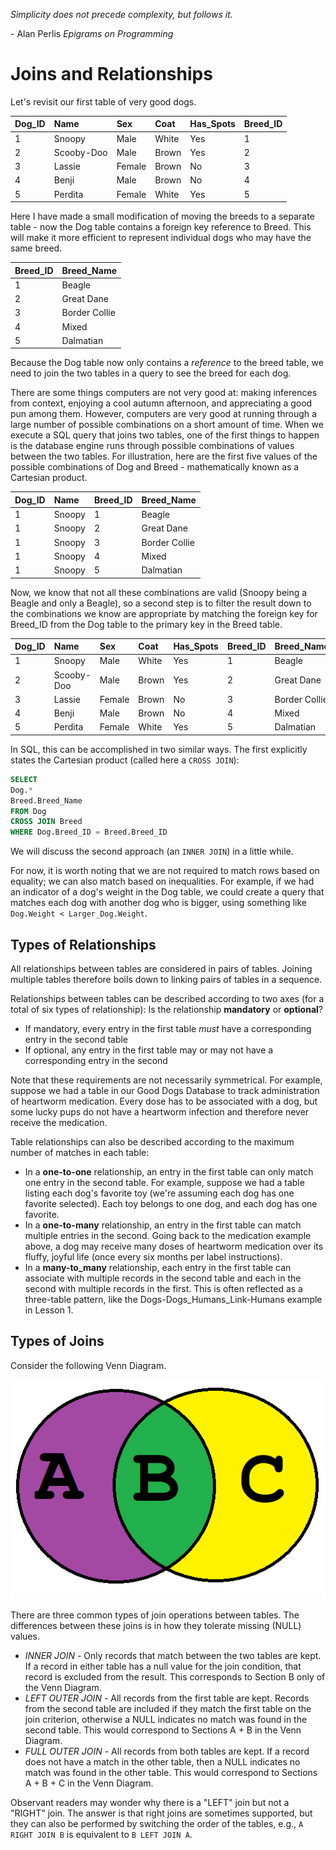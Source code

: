 *Simplicity does not precede complexity, but follows it.*

\- Alan Perlis 
*Epigrams on Programming*

# Joins and Relationships

Let's revisit our first table of very good dogs.

Dog_ID |Name | Sex | Coat | Has_Spots | Breed_ID
:---|:----| :----| :----| :----| :----
1|Snoopy | Male | White | Yes | 1
2|Scooby-Doo | Male | Brown | Yes | 2
3|Lassie | Female | Brown | No | 3
4|Benji | Male | Brown | No | 4
5|Perdita | Female | White | Yes | 5

Here I have made a small modification of moving the breeds to a separate table - now the Dog table contains a foreign key reference to Breed. This will make it more efficient to represent individual dogs who may have the same breed.

Breed_ID | Breed_Name
:--- | :---
1 | Beagle
2 | Great Dane 
3 | Border Collie
4 | Mixed
5 | Dalmatian

Because the Dog table now only contains a *reference* to the breed table, we need to join the two tables in a query to see the breed for each dog.

There are some things computers are not very good at: making inferences from context, enjoying a cool autumn afternoon, and appreciating a good pun among them. However, computers are very good at running through a large number of possible combinations on a short amount of time. When we execute a SQL query that joins two tables, one of the first things to happen is the database engine runs through possible combinations of values between the two tables. For illustration, here are the first five values of the possible combinations of Dog and Breed - mathematically known as a Cartesian product.

Dog_ID | Name | Breed_ID | Breed_Name
:--- | :--- | :--- | :---
1 | Snoopy | 1 | Beagle
1 | Snoopy | 2 | Great Dane 
1 | Snoopy | 3 | Border Collie
1 | Snoopy | 4 | Mixed
1 | Snoopy | 5 | Dalmatian

Now, we know that not all these combinations are valid (Snoopy being a Beagle and only a Beagle), so a second step is to filter the result down to the combinations we know are appropriate by matching the foreign key for Breed_ID from the Dog table to the primary key in the Breed table.

Dog_ID |Name | Sex | Coat | Has_Spots | Breed_ID | Breed_Name
:---|:----| :----| :----| :----| :---- | :---
1|Snoopy | Male | White | Yes     | 1  | Beagle
2|Scooby-Doo | Male | Brown | Yes | 2  | Great Dane 
3|Lassie | Female | Brown |    No | 3  | Border Collie
4|Benji | Male | Brown | No       | 4  | Mixed
5|Perdita | Female | White | Yes  | 5  | Dalmatian

In SQL, this can be accomplished in two similar ways. The first explicitly states the Cartesian product (called here a `CROSS JOIN`):

```sql
SELECT
Dog.*
Breed.Breed_Name
FROM Dog
CROSS JOIN Breed
WHERE Dog.Breed_ID = Breed.Breed_ID
```

We will discuss the second approach (an `INNER JOIN`) in a little while.

For now, it is worth noting that we are not required to match rows based on equality; we can also match based on inequalities. For example, if we had an indicator of a dog's weight in the Dog table, we could create a query that matches each dog with another dog who is bigger, using something like `Dog.Weight < Larger_Dog.Weight`.

## Types of Relationships

All relationships between tables are considered in pairs of tables. Joining multiple tables therefore boils down to linking pairs of tables in a sequence. 

Relationships between tables can be described according to two axes (for a total of six types of relationship):
Is the relationship **mandatory** or **optional**?
- If mandatory, every entry in the first table *must* have a corresponding entry in the second table
- If optional, any entry in the first table may or may not have a corresponding entry in the second

Note that these requirements are not necessarily symmetrical. For example, suppose we had a table in our Good Dogs Database to track administration of heartworm medication. Every dose has to be associated with a dog, but some lucky pups do not have a heartworm infection and therefore never receive the medication.

Table relationships can also be described according to the maximum number of matches in each table:
- In a **one-to-one** relationship, an entry in the first table can only match one entry in the second table. For example, suppose we had a table listing each dog's favorite toy (we're assuming each dog has one favorite selected). Each toy belongs to one dog, and each dog has one favorite.
- In a **one-to-many** relationship, an entry in the first table can match multiple entries in the second. Going back to the medication example above, a dog may receive many doses of heartworm medication over its fluffy, joyful life (once every six months per label instructions).
- In a **many-to_many** relationship, each entry in the first table can associate with multiple records in the second table and each in the second with multiple records in the first. This is often reflected as a three-table pattern, like the Dogs-Dogs_Humans_Link-Humans example in Lesson 1.

## Types of Joins

Consider the following Venn Diagram.

![A Venn Diagram](Venn%20Diagram.png)

There are three common types of join operations between tables. The differences between these joins is in how they tolerate missing (NULL) values.
- *INNER JOIN* - Only records that match between the two tables are kept. If a record in either table has a null value for the join condition, that record is excluded from the result. This corresponds to Section B only of the Venn Diagram.
- *LEFT OUTER JOIN* - All records from the first table are kept. Records from the second table are included if they match the first table on the join criterion, otherwise a NULL indicates no match was found in the second table. This would correspond to Sections A + B in the Venn Diagram.
- *FULL OUTER JOIN* - All records from both tables are kept. If a record does not have a match in the other table, then a NULL indicates no match was found in the other table. This would correspond to Sections A + B + C in the Venn Diagram.

Observant readers may wonder why there is a "LEFT" join but not a "RIGHT" join. The answer is that right joins are sometimes supported, but they can also be performed by switching the order of the tables, e.g., `A RIGHT JOIN B` is equivalent to `B LEFT JOIN A`.
